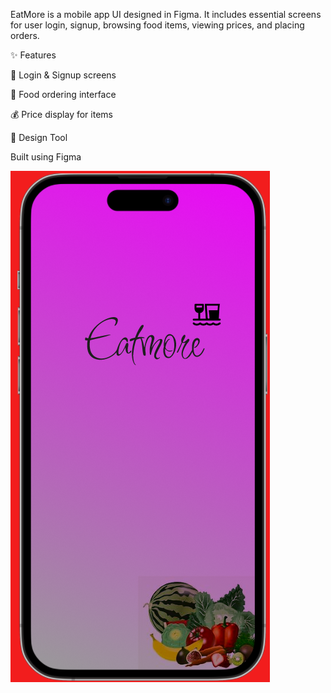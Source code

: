 EatMore is a mobile app UI designed in Figma. It includes essential screens for user login, signup, browsing food items, viewing prices, and placing orders.

✨ Features

🔐 Login & Signup screens

🛒 Food ordering interface

💰 Price display for items

📱 Design Tool

Built using Figma

![image alt](https://github.com/Vishwa12-code/Eatmore/blob/50efb346d16fd102a52d57ace72fb3db00c07010/Screenshot%202025-08-24%20212809.png)
